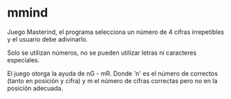 # mmind

Juego Masterind, el programa selecciona un número de 4 cifras irrepetibles y el usuario debe adivinarlo.

Solo se utilizan números, no se pueden utilizar letras ni caracteres especiales.

El juego otorga la ayuda de nG - mR. Donde 'n' es el número de correctos (tanto en posición y cifra) y m el número de cifras correctas pero no en la posición adecuada. 
